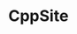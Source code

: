 # CppSite

[](https://www.linode.com/docs/guides/securing-apache2-with-modsecurity/#enable-modsecurity-attaching-it-to-every-transaction-use-detection)